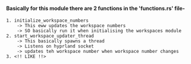 #### Basically for this module there are 2 functions in the 'functions.rs' file-
    1. initialize_workspace_numbers 
        -> This eww updates the workspace numbers 
        -> SO basically run it when initialising the workspaces module
    2. start_workspace_updater_thread
        -> This basically spawns a thread
        -> Listens on hyprland socket
        -> updates teh workspace number when workspace number changes
    3. <!! LIKE !!>


